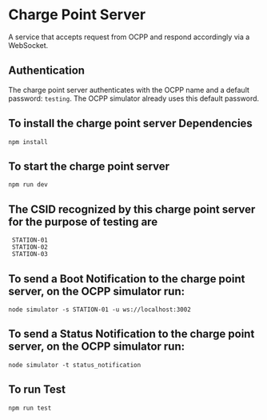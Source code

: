 # Charge Point Server

A service that accepts request from OCPP and respond accordingly via a WebSocket.

## Authentication

The charge point server authenticates with the OCPP name and a default password: `testing`. The OCPP simulator already uses
this default password.

## To install the charge point server Dependencies

```
npm install
```

## To start the charge point server

```
npm run dev
```

## The CSID recognized by this charge point server for the purpose of testing are

```
 STATION-01
 STATION-02
 STATION-03
```

## To send a Boot Notification to the charge point server, on the OCPP simulator run:

```
node simulator -s STATION-01 -u ws://localhost:3002
```

## To send a Status Notification to the charge point server, on the OCPP simulator run:

```
node simulator -t status_notification
```

## To run Test

```
npm run test
```
